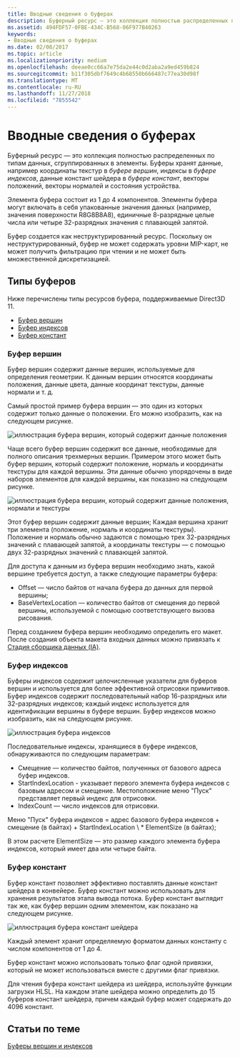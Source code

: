 ```yaml
---
title: Вводные сведения о буферах
description: Буферный ресурс — это коллекция полностью распределенных по типам данных, сгруппированных в элементы.
ms.assetid: 494FDF57-0FBE-434C-B568-06F977B40263
keywords:
- Вводные сведения о буферах
ms.date: 02/08/2017
ms.topic: article
ms.localizationpriority: medium
ms.openlocfilehash: deeae0cc66a7e75da2e44c0d2aba2a9ed459b824
ms.sourcegitcommit: b11f305dbf7649c4b68550b666487c77ea30d98f
ms.translationtype: MT
ms.contentlocale: ru-RU
ms.lasthandoff: 11/27/2018
ms.locfileid: "7855542"
---
```

# <a name="introduction-to-buffers"></a>Вводные сведения о буферах


Буферный ресурс — это коллекция полностью распределенных по типам данных, сгруппированных в элементы. Буферы хранят данные, например координаты текстур в *буфере вершин*, индексы в *буфере индексов*, данные констант шейдера в *буфере констант*, векторы положений, векторы нормалей и состояния устройства.

Элемента буфера состоит из 1 до 4 компонентов. Элементы буфера могут включать в себя упакованные значения данных (например, значения поверхности R8G8B8A8), единичные 8-разрядные целые числа или четыре 32-разрядных значения с плавающей запятой.

Буфер создается как неструктурированный ресурс. Поскольку он неструктурированный, буфер не может содержать уровни MIP-карт, не может получить фильтрацию при чтении и не может быть множественной дискретизацией.

## <a name="span-idbuffertypesspanspan-idbuffertypesspanspan-idbuffertypesspanbuffer-types"></a><span id="Buffer_Types"></span><span id="buffer_types"></span><span id="BUFFER_TYPES"></span>Типы буферов


Ниже перечислены типы ресурсов буфера, поддерживаемые Direct3D 11.

-   [Буфер вершин](#vertex-buffer)
-   [Буфер индексов](#index-buffer)
-   [Буфер констант](#shader-constant-buffer)

### <a name="span-idvertexbufferspanspan-idvertexbufferspanspan-idvertexbufferspanspan-idvertex-bufferspanvertex-buffer"></a><span id="Vertex_Buffer"></span><span id="vertex_buffer"></span><span id="VERTEX_BUFFER"></span><span id="vertex-buffer"></span>Буфер вершин

Буфер вершин содержит данные вершин, используемые для определения геометрии. К данным вершин относятся координаты положения, данные цвета, данные координат текстуры, данные нормали и т. д.

Самый простой пример буфера вершин — это один из которых содержит только данные о положении. Его можно изобразить, как на следующем рисунке.

![иллюстрация буфера вершин, который содержит данные положения](images/d3d10-resources-single-element-vb2.png)

Чаще всего буфер вершин содержит все данные, необходимые для полного описания трехмерных вершин. Примером этого может быть буфер вершин, который содержит положение, нормаль и координаты текстуры для каждой вершины. Эти данные обычно упорядочены в виде наборов элементов для каждой вершины, как показано на следующем рисунке.

![иллюстрация буфера вершин, который содержит данные положения, нормали и текстуры](images/d3d10-vertex-buffer-element.png)

Этот буфер вершин содержит данные вершин; Каждая вершина хранит три элемента (положение, нормаль и координаты текстуры). Положение и нормаль обычно задаются с помощью трех 32-разрядных значений с плавающей запятой, а координаты текстуры — с помощью двух 32-разрядных значений с плавающей запятой.

Для доступа к данным из буфера вершин необходимо знать, какой вершине требуется доступ, а также следующие параметры буфера:

-   Offset — число байтов от начала буфера до данных для первой вершины;
-   BaseVertexLocation — количество байтов от смещения до первой вершины, используемой с помощью соответствующего вызова рисования.

Перед созданием буфера вершин необходимо определить его макет. После создания объекта макета входных данных можно привязать к [Стадия сборщика данных (IA)](input-assembler-stage--ia-.md).

### <a name="span-idindexbufferspanspan-idindexbufferspanspan-idindexbufferspanspan-idindex-bufferspanindex-buffer"></a><span id="Index_Buffer"></span><span id="index_buffer"></span><span id="INDEX_BUFFER"></span><span id="index-buffer"></span>Буфер индексов

Буферы индексов содержит целочисленные указатели для буферов вершин и используется для более эффективной отрисовки примитивов. Буфер индексов содержит последовательный набор 16-разрядных или 32-разрядных индексов; каждый индекс используется для идентификации вершины в буфере вершин. Буфер индексов можно изобразить, как на следующем рисунке.

![иллюстрация буфера индексов](images/d3d10-index-buffer.png)

Последовательные индексы, хранящиеся в буфере индексов, обнаруживаются по следующим параметрам:

-   Смещение — количество байтов, полученных от базового адреса буфер индексов.
-   StartIndexLocation - указывает первого элемента буфера индексов с базовым адресом и смещение. Местоположение меню "Пуск" представляет первый индекс для отрисовки.
-   IndexCount — число индексов для отрисовки.

Меню "Пуск" буфера индексов = адрес базового буфера индексов + смещение (в байтах) + StartIndexLocation \ * ElementSize (в байтах);

В этом расчете ElementSize — это размер каждого элемента буфера индексов, который имеет два или четыре байта.

### <a name="span-idshaderconstantbufferspanspan-idshaderconstantbufferspanspan-idshaderconstantbufferspanspan-idshader-constant-bufferspanconstant-buffer"></a><span id="Shader_Constant_Buffer"></span><span id="shader_constant_buffer"></span><span id="SHADER_CONSTANT_BUFFER"></span><span id="shader-constant-buffer"></span>Буфер констант

Буфер констант позволяет эффективно поставлять данные констант шейдера в конвейере. Буфер констант можно использовать для хранения результатов этапа вывода потока. Буфер констант выглядит так же, как буфер вершин одним элементом, как показано на следующем рисунке.

![иллюстрация буфера констант шейдера](images/d3d10-shader-resource-buffer.png)

Каждый элемент хранит определяемую форматом данных константу с числом компонентов от 1 до 4.

Буфер констант можно использовать только флаг одной привязки, который не может использоваться вместе с другими флаг привязки.

Для чтения буфера констант шейдера из шейдера, используйте функции загрузки HLSL. На каждом этапе шейдера можно определить до 15 буферов констант шейдера, причем каждый буфер может содержать до 4096 констант.

## <a name="span-idrelated-topicsspanrelated-topics"></a><span id="related-topics"></span>Статьи по теме


[Буферы вершин и индексов](vertex-and-index-buffers.md)

 

 




